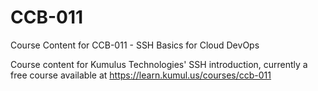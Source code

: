 # CCB-011
Course Content for CCB-011 - SSH Basics for Cloud DevOps

Course content for Kumulus Technologies' SSH introduction, currently a free course available at https://learn.kumul.us/courses/ccb-011
